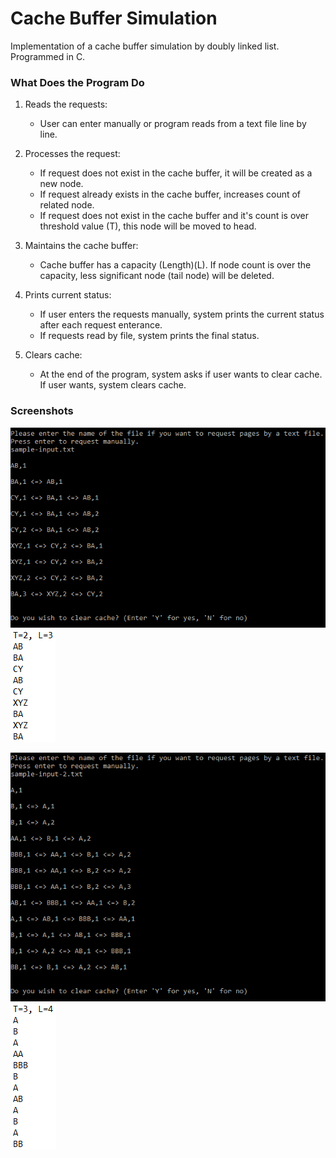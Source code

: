 # Cache Buffer Simulation

Implementation of a cache buffer simulation by doubly linked list. Programmed in C.

### What Does the Program Do

  1. Reads the requests:
      * User can enter manually or program reads from a text file line by line.

  2. Processes the request:
      * If request does not exist in the cache buffer, it will be created as a new node.
      * If request already exists in the cache buffer, increases count of related node.
      * If request does not exist in the cache buffer and it's count is over threshold value (T), this node will be moved to head.    

  3. Maintains the cache buffer:
      * Cache buffer has a capacity (Length)(L). If node count is over the capacity, less significant node (tail node) will be deleted.
      
  4. Prints current status:
      * If user enters the requests manually, system prints the current status after each request enterance.
      * If requests read by file, system prints the final status.
      
  5. Clears cache:
      * At the end of the program, system asks if user wants to clear cache. If user wants, system clears cache.
      
### Screenshots
<img src="images/1.png"/> <img src="images/2.png"/>


<img src="images/3.png"/> <img src="images/4.png"/>


